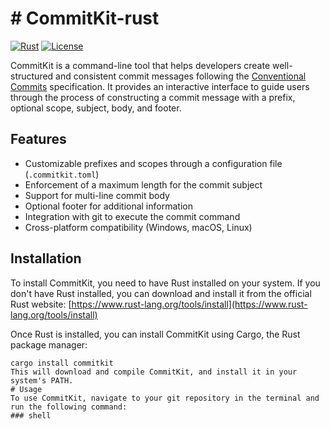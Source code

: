 # # CommitKit-rust

[![Rust](https://img.shields.io/badge/Rust-1.x-orange)](https://www.rust-lang.org/)
[![License](https://img.shields.io/badge/license-MIT-blue.svg)](LICENSE)

CommitKit is a command-line tool that helps developers create well-structured and consistent commit messages following the [Conventional Commits](https://www.conventionalcommits.org/) specification. It provides an interactive interface to guide users through the process of constructing a commit message with a prefix, optional scope, subject, body, and footer.

## Features

- Customizable prefixes and scopes through a configuration file (`.commitkit.toml`)
- Enforcement of a maximum length for the commit subject
- Support for multi-line commit body
- Optional footer for additional information
- Integration with git to execute the commit command
- Cross-platform compatibility (Windows, macOS, Linux)

## Installation

To install CommitKit, you need to have Rust installed on your system. If you don't have Rust installed, you can download and install it from the official Rust website: [https://www.rust-lang.org/tools/install](https://www.rust-lang.org/tools/install)

Once Rust is installed, you can install CommitKit using Cargo, the Rust package manager:

```shell
cargo install commitkit
This will download and compile CommitKit, and install it in your system's PATH.
# Usage
To use CommitKit, navigate to your git repository in the terminal and run the following command:
### shell
